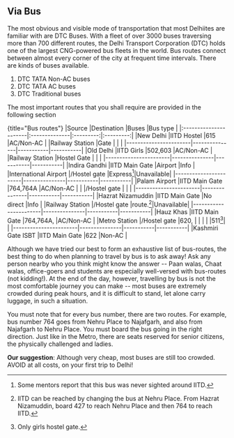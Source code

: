 ## Via Bus

The most obvious and visible mode of transportation that most Delhiites are familiar with are DTC Buses. With a fleet of over 3000 buses traversing more than 700 different routes, the Delhi Transport Corporation (DTC) holds one of the largest CNG-powered bus fleets in the world. Bus routes connect between almost every corner of the city at frequent time intervals. There are kinds of buses available.

1. DTC TATA Non-AC buses
2. DTC TATA AC buses
3. DTC Traditional buses

The most important routes that you shall require are provided in the following section

{title="Bus routes"}
|Source                 |Destination    |Buses      |Bus type   |
|:----------------------|:--------------|:---------:|:---------:|
|New Delhi              |IITD Hostel    |615        |AC/Non-AC  |
|Railway Station        |Gate           |           |           |
|-----------------------|---------------|-----------|-----------|
|Old Delhi              |IITD Girls     |502,603    |AC/Non-AC  |
|Railway Station        |Hostel Gate    |           |           |
|-----------------------|---------------|-----------|-----------|
|Indira Gandhi          |IITD Main Gate |Airport    |Info       |
|International Airport  |/Hostel gate   |Express[^airport-express-bus]|Unavailable|
|-----------------------|---------------|-----------|-----------|
|Palam Airport          |IITD Main Gate |764,764A   |AC/Non-AC  |
|                       |/Hostel gate   |           |           |
|-----------------------|---------------|-----------|-----------|
|Hazrat Nizamuddin      |IITD Main Gate |No direct  |Info       |
|Railway Station        |/Hostel gate   |route.[^nzm-to-iitd-bus]|Unavailable|
|-----------------------|---------------|-----------|-----------|
|Hauz Khas              |IITD Main Gate |764,764A,  |AC/Non-AC  |
|Metro Station          |/Hostel gate   |620,       |           |
|                       |               |511[^onlyG]|           |
|-----------------------|---------------|-----------|-----------|
|Kashmiri Gate ISBT     |IITD Main Gate |622        |Non-AC     |

[^airport-express-bus]: Some mentors report that this bus was never sighted around IITD.

[^nzm-to-iitd-bus]: IITD can be reached by changing the bus at Nehru Place. From Hazrat Nizamuddin, board 427 to reach Nehru Place and then 764 to reach IITD.

[^onlyG]: Only girls hostel gate.

Although we have tried our best to form an exhaustive list of bus-routes, the best thing to do when planning to travel by bus is to ask away! Ask any person nearby who you think might know the answer -- Paan walas, Chaat walas, office-goers and students are especially well-versed with bus-routes (not kidding!). At the end of the day, however, travelling by bus is not the most comfortable journey you can make -- most buses are extremely crowded during peak hours, and it is difficult to stand, let alone carry luggage, in such a situation.

You must note that for every bus number, there are two routes. For example, bus number 764 goes from Nehru Place to Najafgarh, and also from Najafgarh to Nehru Place. You must board the bus going in the right direction. Just like in the Metro, there are seats reserved for senior citizens, the physically challenged and ladies.

**Our suggestion**: Although very cheap, most buses are still too crowded. AVOID at all costs, on your first trip to Delhi!

